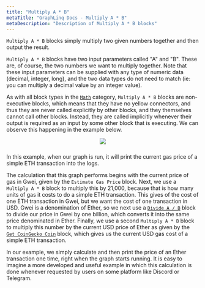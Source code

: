 ```yaml
---
title: "Multiply A * B"
metaTitle: "GraphLinq Docs - Multiply A * B"
metaDescription: "Description of Multiply A * B blocks"
---
```

`Multiply A * B` blocks simply multiply two given numbers together and then output the result.

`Multiply A * B` blocks have two input parameters called "A" and "B". These are, of course, the two numbers we want to multiply together. Note that these input parameters can be supplied with any type of numeric data (decimal, integer, long), and the two data types do not need to match (ie: you can multiply a decimal value by an integer value).

As with all block types in the <a href="/blockTypes/8-math"> `Math`</a> category, `Multiply A * B` blocks are non-executive blocks, which means that they have no yellow connectors, and thus they are never called explicitly by other blocks, and they themselves cannot call other blocks. Instead, they are called implicitly whenever their output is required as an input by some other block that is executing. We can observe this happening in the example below.

<center>
<img src="https://i.imgur.com/uEE7sJF.png"
     style="margin-bottom:10px;" />
</center> 

In this example, when our graph is run, it will print the current gas price of a simple ETH transaction into the logs.

The calculation that this graph performs begins with the current price of gas in Gwei, given by the `Estimate Gas Price` block. Next, we use a `Multiply A * B` block to multiply this by 21,000, because that is how many units of gas it costs to do a simple ETH transaction. This gives of the cost of one ETH transaction in Gwei, but we want the cost of one transaction in USD. Gwei is a denomination of Ether, so we next use a <a href="/blockTypes/8-math/4-divide"> `Divide A / B`</a> block to divide our price in Gwei by one billion, which converts it into the same price denominated in Ether. Finally, we use a second `Multiply A * B` block to multiply this number by the current USD price of Ether as given by the <a href="/blockTypes/29-coinGecko/1-getCoinGeckoCoin"> `Get CoinGecko Coin`</a> block, which gives us the current USD gas cost of a simple ETH transaction.

In our example, we simply calculate and then print the price of an Ether transaction one time, right when the graph starts running. It is easy to imagine a more developed and useful example in which this calculation is done whenever requested by users on some platform like Discord or Telegram.
